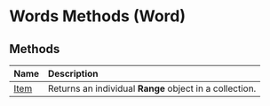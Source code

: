 
# Words Methods (Word)

## Methods



|**Name**|**Description**|
|:-----|:-----|
|[Item](669f564f-6e47-3da5-3837-c86f8dd8ce7d.md)|Returns an individual  **Range** object in a collection.|

